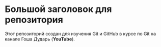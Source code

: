 # Большой заголовок для репозитория
Этот репозиторий создан для изучения Git и GitHub в курсе по Git
на канале Гоша Дударь (**YouTube**).

